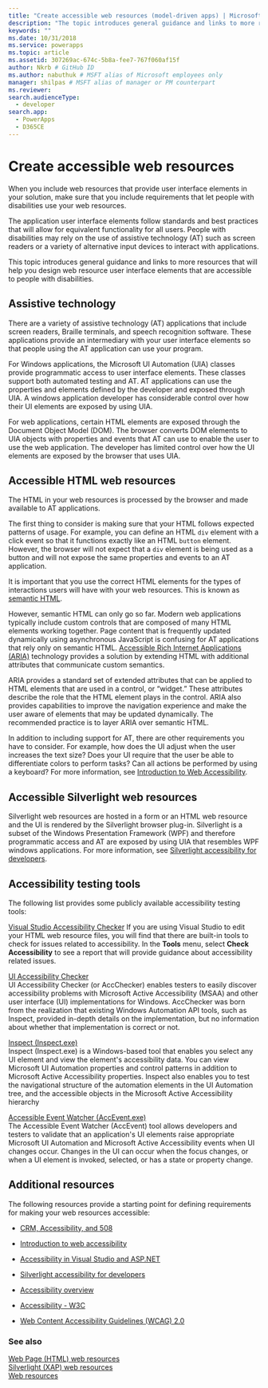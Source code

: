 ```yaml
---
title: "Create accessible web resources (model-driven apps) | Microsoft Docs" # Intent and product brand in a unique string of 43-59 chars including spaces"
description: "The topic introduces general guidance and links to more resources that will help you design web resource user interface elements that are accessible to people with disabilities." # 115-145 characters including spaces. This abstract displays in the search result."
keywords: ""
ms.date: 10/31/2018
ms.service: powerapps
ms.topic: article
ms.assetid: 307269ac-674c-5b8a-fee7-767f060af15f
author: Nkrb # GitHub ID
ms.author: nabuthuk # MSFT alias of Microsoft employees only
manager: shilpas # MSFT alias of manager or PM counterpart
ms.reviewer: 
search.audienceType: 
  - developer
search.app: 
  - PowerApps
  - D365CE
---
```


# Create accessible web resources

<!-- https://docs.microsoft.com/dynamics365/customer-engagement/developer/create-accessible-web-resources -->


When you include web resources that provide user interface elements in your solution, make sure that you include requirements that let people with disabilities use your web resources.  
  
 The application user interface elements follow standards and best practices that will allow for equivalent functionality for all users. People with disabilities may rely on the use of assistive technology (AT) such as screen readers or a variety of alternative input devices to interact with applications.  
  
 This topic introduces general guidance and links to more resources that will help you design web resource user interface elements that are accessible to people with disabilities.  
  
<a name="BKMK_AT"></a>   

## Assistive technology  

 There are a variety of assistive technology (AT) applications that include screen readers, Braille terminals, and speech recognition software. These applications provide an intermediary with your user interface elements so that people using the AT application can use your program.  
  
 For Windows applications, the Microsoft UI Automation (UIA) classes provide programmatic access to user interface elements. These classes support both automated testing and AT. AT applications can use the properties and elements defined by the developer and exposed through UIA. A windows application developer has considerable control over how their UI elements are exposed by using UIA.  
  
 For web applications, certain HTML elements are exposed through the Document Object Model (DOM). The browser converts DOM elements to UIA objects with properties and events that AT can use to enable the user to use the web application. The developer has limited control over how the UI elements are exposed by the browser that uses UIA.  
  
<a name="BKMK_HTMLWebResources"></a>

## Accessible HTML web resources  

The HTML in your web resources is processed by the browser and made available to AT applications.  
  
The first thing to consider is making sure that your HTML follows expected patterns of usage. For example, you can define an HTML `div` element with a click event so that it functions exactly like an HTML `button` element. However, the browser will not expect that a `div` element is being used as a button and will not expose the same properties and events to an AT application.  
  
It is important that you use the correct HTML elements for the types of interactions users will have with your web resources. This is known as [semantic HTML](https://docs.microsoft.com/microsoft-edge/accessibility).  
  
However, semantic HTML can only go so far. Modern web applications typically include custom controls that are composed of many HTML elements working together. Page content that is frequently updated dynamically using asynchronous JavaScript is confusing for AT applications that rely only on semantic HTML. [Accessible Rich Internet Applications (ARIA)](https://docs.microsoft.com/microsoft-edge/accessibility) technology provides a solution by extending HTML with additional attributes that communicate custom semantics.  
  
 ARIA provides a standard set of extended attributes that can be applied to HTML elements that are used in a control, or “widget.” These attributes describe the role that the HTML element plays in the control. ARIA also provides capabilities to improve the navigation experience and make the user aware of elements that may be updated dynamically. The recommended practice is to layer ARIA over semantic HTML.  
  
 In addition to including support for AT, there are other requirements you have to consider. For example, how does the UI adjust when the user increases the text size? Does your UI require that the user be able to differentiate colors to perform tasks? Can all actions be performed by using a keyboard? For more information, see [Introduction to Web Accessibility](https://docs.microsoft.com/previous-versions/windows/apps/hh452681(v=win.10)).
  
<a name="BKMK_SilverlightWebResources"></a>   

## Accessible Silverlight web resources  

 Silverlight web resources are hosted in a form or an HTML web resource and the UI is rendered by the Silverlight browser plug-in. Silverlight is a subset of the Windows Presentation Framework (WPF) and therefore programmatic access and AT are exposed by using UIA that resembles WPF windows applications. For more information, see [Silverlight accessibility for developers](https://docs.microsoft.com/previous-versions/windows/).  
  
<a name="BKMK_AccessiblityTestingTools"></a>   

## Accessibility testing tools  

 The following list provides some publicly available accessibility testing tools:  
  
 [Visual Studio Accessibility Checker](https://msdn.microsoft.com/library/ms228004)  <!--TODO No relevant microsoft docs link-->
 If you are using Visual Studio to edit your HTML web resource files, you will find that there are built-in tools to check for issues related to accessibility. In the **Tools** menu, select **Check Accessibility** to see a report that will provide guidance about accessibility related issues.  
  
 [UI Accessibility Checker](https://acccheck.codeplex.com/)  
 UI Accessibility Checker (or AccChecker) enables testers to easily discover accessibility problems with Microsoft Active Accessibility (MSAA) and other user interface (UI) implementations for Windows. AccChecker was born from the realization that existing Windows Automation API tools, such as Inspect, provided in-depth details on the implementation, but no information about whether that implementation is correct or not.  
  
 [Inspect (Inspect.exe)](https://docs.microsoft.com/windows/desktop/WinAuto/inspect-objects)  
 Inspect (Inspect.exe) is a Windows-based tool that enables you select any UI element and view the element's accessibility data. You can view Microsoft UI Automation properties and control patterns in addition to Microsoft Active Accessibility properties. Inspect also enables you to test the navigational structure of the automation elements in the UI Automation tree, and the accessible objects in the Microsoft Active Accessibility hierarchy  
  
 [Accessible Event Watcher (AccEvent.exe)](https://docs.microsoft.com/windows/desktop/WinAuto/accessible-event-watcher)  
 The Accessible Event Watcher (AccEvent) tool allows developers and testers to validate that an application's UI elements raise appropriate Microsoft UI Automation and Microsoft Active Accessibility events when UI changes occur. Changes in the UI can occur when the focus changes, or when a UI element is invoked, selected, or has a state or property change.
  
<a name="BKMK_AdditionalResources"></a> 

## Additional resources  
 The following resources provide a starting point for defining requirements for making your web resources accessible:  
  
- [CRM, Accessibility, and 508](https://blogs.msdn.com/b/devkeydet/archive/2013/01/29/crm-accessibility-and-508.aspx)  
  
- [Introduction to web accessibility](https://docs.microsoft.com/previous-versions/windows/apps/hh452681(v=win.10))  
  
- [Accessibility in Visual Studio and ASP.NET](https://msdn.microsoft.com/library/ms228004)  <!--TODO No relevant microsoft docs link-->
  
- [Silverlight accessibility for developers](https://docs.microsoft.com/previous-versions/windows/)  
  
- [Accessibility overview](https://developer.microsoft.com/windows/accessible-apps)  
  
- [Accessibility - W3C](https://www.w3.org/standards/webdesign/accessibility)  
  
- [Web Content Accessibility Guidelines (WCAG) 2.0](https://www.w3.org/TR/WCAG20/)  
  
### See also  
 [Web Page (HTML) web resources](webpage-html-web-resources.md)   
 [Silverlight (XAP) web resources](/dynamics365/customer-engagement/developer/silverlight-xap-web-resources)<br/>   <!--TODO No relevant topic in powerapps repo-->
 [Web resources](web-resources.md)
